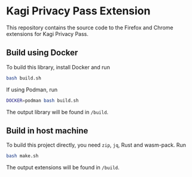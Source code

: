 # Kagi Privacy Pass Extension

This repository contains the source code to the Firefox and Chrome extensions for Kagi Privacy Pass.

## Build using Docker

To build this library, install Docker and run
```bash
bash build.sh
```
If using Podman, run
```bash
DOCKER=podman bash build.sh
```
The output library will be found in `/build`.

## Build in host machine

To build this project directly, you need `zip`, `jq`, Rust and wasm-pack.
Run
```bash
bash make.sh
```
The output extensions will be found in `/build`.
